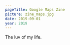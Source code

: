 ```yaml
---
pageTitle: Google Maps Zine
picture: zine_maps.jpg
date: 2019-09-01
year: 2019
---
```


The luv of my life.